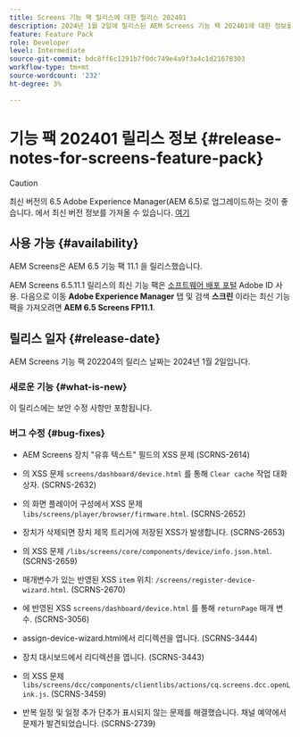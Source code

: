 ```yaml
---
title: Screens 기능 팩 릴리스에 대한 릴리스 202401
description: 2024년 1월 2일에 릴리스된 AEM Screens 기능 팩 202401에 대한 정보를 얻으려면 이 페이지를 따르십시오.
feature: Feature Pack
role: Developer
level: Intermediate
source-git-commit: bdc8ff6c1291b7f0dc749e4a9f3a4c1d21678303
workflow-type: tm+mt
source-wordcount: '232'
ht-degree: 3%

---
```


# 기능 팩 202401 릴리스 정보 {#release-notes-for-screens-feature-pack}

>[!CAUTION]
>최신 버전의 6.5 Adobe Experience Manager(AEM 6.5)로 업그레이드하는 것이 좋습니다. 에서 최신 버전 정보를 가져올 수 있습니다. [여기](https://experienceleague.adobe.com/docs/experience-manager-65/content/release-notes/release-notes.html?lang=en)

## 사용 가능 {#availability}

AEM Screens은 AEM 6.5 기능 팩 11.1 을 릴리스했습니다.

AEM Screens 6.5.11.1 릴리스의 최신 기능 팩은 [소프트웨어 배포 포털](https://experience.adobe.com/#/downloads/content/software-distribution/en/aem.html) Adobe ID 사용. 다음으로 이동 **Adobe Experience Manager** 탭 및 검색 **스크린** 이라는 최신 기능 팩을 가져오려면 **AEM 6.5 Screens FP11.1**.

## 릴리스 일자 {#release-date}

AEM Screens 기능 팩 202204의 릴리스 날짜는 2024년 1월 2일입니다.

### 새로운 기능 {#what-is-new}

이 릴리스에는 보안 수정 사항만 포함됩니다.

### 버그 수정 {#bug-fixes}

* AEM Screens 장치 &quot;유휴 텍스트&quot; 필드의 XSS 문제 (SCRNS-2614)

* 의 XSS 문제 `screens/dashboard/device.html` 를 통해 `Clear cache` 작업 대화 상자. (SCRNS-2632)

* 의 화면 플레이어 구성에서 XSS 문제 `libs/screens/player/browser/firmware.html`. (SCRNS-2652)

* 장치가 삭제되면 장치 제목 트리거에 저장된 XSS가 발생합니다. (SCRNS-2653)

* 의 XSS 문제 `/libs/screens/core/components/device/info.json.html`. (SCRNS-2659)

* 매개변수가 있는 반영된 XSS `item` 위치: `/screens/register-device-wizard.html`. (SCRNS-2670)

* 에 반영된 XSS `screens/dashboard/device.html` 를 통해 `returnPage` 매개 변수. (SCRNS-3056)

* assign-device-wizard.html에서 리디렉션을 엽니다. (SCRNS-3444)

* 장치 대시보드에서 리디렉션을 엽니다. (SCRNS-3443)

* 의 XSS 문제 `libs/screens/dcc/components/clientlibs/actions/cq.screens.dcc.openLink.js`. (SCRNS-3459)

* 반복 일정 및 일정 추가 단추가 표시되지 않는 문제를 해결했습니다. 채널 예약에서 문제가 발견되었습니다. (SCRNS-2739)
